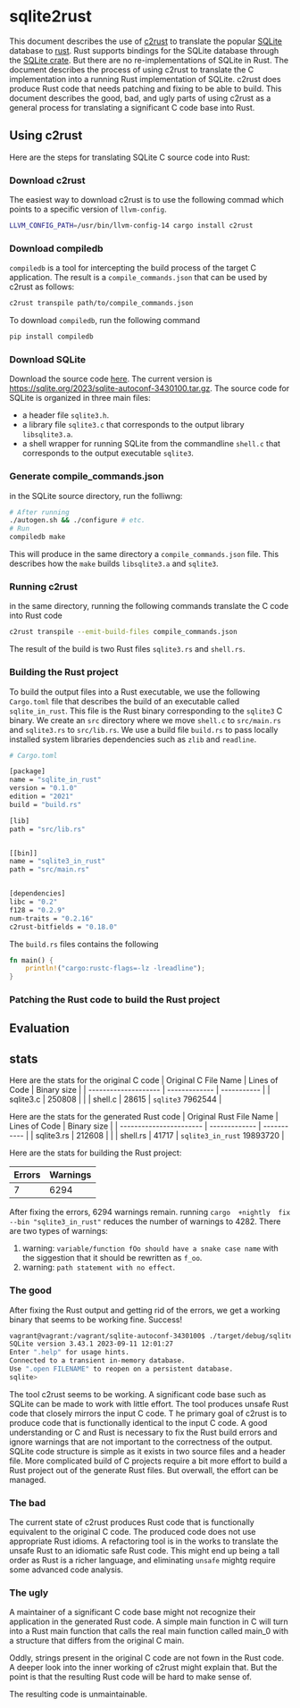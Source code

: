 # sqlite2rust

This document describes the use of [c2rust](https://github.com/immunant/c2rust) to translate the popular [SQLite](https://sqlite.org/) database to [rust](https://www.rust-lang.org/). Rust supports bindings for the SQLite database through the [SQLite crate](https://crates.io/crates/sqlite). But there are no re-implementations of SQLite in Rust. The document describes the process of using c2rust to translate the C implementation into a running Rust implementation of SQLite. c2rust does produce Rust code that needs patching and fixing to be able to build. This document describes the good, bad, and ugly parts of using c2rust as a general process for translating a significant C code base into Rust.

## Using c2rust
Here are the steps for translating SQLite C source code into Rust:

### Download c2rust

The easiest way to download c2rust is to use the following commad which points to a specific version of `llvm-config`.

```bash
LLVM_CONFIG_PATH=/usr/bin/llvm-config-14 cargo install c2rust
```
### Download compiledb

`compiledb` is a tool for intercepting the build process of the target C application. The result is a `compile_commands.json` that can be used by c2rust as follows:

```bash
c2rust transpile path/to/compile_commands.json
```

To download `compiledb`, run the following command
```bash
pip install compiledb
```

### Download SQLite
Download the source code [here](https://sqlite.org/download.html). The current version is https://sqlite.org/2023/sqlite-autoconf-3430100.tar.gz.
The source code for SQLite is organized in three main files:

* a header file `sqlite3.h`.
* a library file `sqlite3.c` that corresponds to the output library `libsqlite3.a`.
* a shell wrapper for running SQLite from the commandline `shell.c` that corresponds to the output executable `sqlite3`.

### Generate compile_commands.json

in the SQLite source directory, run the folliwng:

```bash
# After running
./autogen.sh && ./configure # etc.
# Run
compiledb make
```

This will produce in the same directory a `compile_commands.json` file. This describes how the `make` builds `libsqlite3.a` and `sqlite3`.

### Running c2rust

in the same directory, running the following commands translate the C code into Rust code

```bash
c2rust transpile --emit-build-files compile_commands.json
```

The result of the build is two Rust files `sqlite3.rs` and `shell.rs`.

### Building the Rust project

To build the output files into a Rust executable, we use the following `Cargo.toml` file that describes the build of an executable called `sqlite_in_rust`. This file is the Rust binary corresponding to the `sqlite3` C binary. We create an `src` directory where we move `shell.c` to `src/main.rs` and `sqlite3.rs` to `src/lib.rs`.
We use a build file `build.rs` to pass locally installed system libraries dependencies such as `zlib` and `readline`.

```bash
# Cargo.toml

[package]
name = "sqlite_in_rust"
version = "0.1.0"
edition = "2021"
build = "build.rs"

[lib]
path = "src/lib.rs"


[[bin]]
name = "sqlite3_in_rust"
path = "src/main.rs"


[dependencies]
libc = "0.2"
f128 = "0.2.9"
num-traits = "0.2.16"
c2rust-bitfields = "0.18.0"

```

The `build.rs` files contains the following

```rust
fn main() {
    println!("cargo:rustc-flags=-lz -lreadline");
}
```

### Patching the Rust code to build the Rust project

## Evaluation

## stats

Here are the stats for the original C code
| Original C File Name | Lines of Code | Binary size |
| -------------------- | ------------- | ----------- |
| sqlite3.c            | 250808        |             |
| shell.c              | 28615         | `sqlite3` 7962544     |

Here are the stats for the generated Rust code
| Original Rust File Name | Lines of Code | Binary size |
| ----------------------- | ------------- | ----------- |
| sqlite3.rs              | 212608        |             |
| shell.rs                | 41717         | `sqlite3_in_rust` 19893720    |

Here are the stats for building the Rust project:

| Errors | Warnings |
| ------ | -------- |
| 7      | 6294     |

After fixing the errors, 6294 warnings remain. running `cargo  +nightly  fix --bin "sqlite3_in_rust"` reduces the number of warnings to 4282. There are two types of warnings:
1. warning: `variable/function fOo should have a snake case name` with the siggestion that it should be rewritten as `f_oo`.
2. warning: `path statement with no effect`.


### The good

After fixing the Rust output and getting rid of the errors, we get a working binary that seems to be working fine. Success!

```bash
vagrant@vagrant:/vagrant/sqlite-autoconf-3430100$ ./target/debug/sqlite3_in_rust 
SQLite version 3.43.1 2023-09-11 12:01:27
Enter ".help" for usage hints.
Connected to a transient in-memory database.
Use ".open FILENAME" to reopen on a persistent database.
sqlite>
```

The tool c2rust seems to be working.
A significant code base such as SQLite can be made to work with little effort. 
The tool produces unsafe Rust code that closely mirrors the input C code. T
he primary goal of c2rust is to produce code that is functionally identical to the input C code.
A good understanding or C and Rust is necessary to fix the Rust build errors
and ignore warnings that are not important to the correctness of the output.
SQLite code structure is simple as it exists in two source files and a header file.
More complicated build of C projects require a bit more effort to build a Rust 
project out of the generate Rust files. But overwall, the effort can be managed. 


### The bad

The current state of c2rust produces Rust code that is functionally equivalent to the original C code. 
The produced code does not use appropriate Rust idioms. A refactoring tool is in the works to translate 
the unsafe Rust to an idiomatic safe Rust code. This might end up being a tall order as Rust is a richer 
language, and eliminating `unsafe` mightg require some advanced code analysis.

### The ugly

A maintainer of a significant C code base might not recognize their application in the generated Rust code.
A simple main function in C will turn into a Rust main function that calls the real main function 
called main_0 with a structure that differs from the original C main. 

Oddly, strings present in the original C code are not fown in the Rust code. A deeper look into the inner working of c2rust might 
explain that. But the point is that the resulting Rust code will be hard to make sense of.

The resulting code is unmaintainable. 





